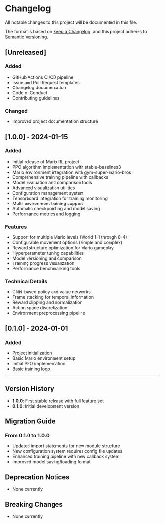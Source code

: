 # Changelog

All notable changes to this project will be documented in this file.

The format is based on [Keep a Changelog](https://keepachangelog.com/en/1.0.0/),
and this project adheres to [Semantic Versioning](https://semver.org/spec/v2.0.0.html).

## [Unreleased]

### Added
- GitHub Actions CI/CD pipeline
- Issue and Pull Request templates
- Changelog documentation
- Code of Conduct
- Contributing guidelines

### Changed
- Improved project documentation structure

## [1.0.0] - 2024-01-15

### Added
- Initial release of Mario RL project
- PPO algorithm implementation with stable-baselines3
- Mario environment integration with gym-super-mario-bros
- Comprehensive training pipeline with callbacks
- Model evaluation and comparison tools
- Advanced visualization utilities
- Configuration management system
- Tensorboard integration for training monitoring
- Multi-environment training support
- Automatic checkpointing and model saving
- Performance metrics and logging

### Features
- Support for multiple Mario levels (World 1-1 through 8-4)
- Configurable movement options (simple and complex)
- Reward structure optimization for Mario gameplay
- Hyperparameter tuning capabilities
- Model versioning and comparison
- Training progress visualization
- Performance benchmarking tools

### Technical Details
- CNN-based policy and value networks
- Frame stacking for temporal information
- Reward clipping and normalization
- Action space discretization
- Environment preprocessing pipeline

## [0.1.0] - 2024-01-01

### Added
- Project initialization
- Basic Mario environment setup
- Initial PPO implementation
- Basic training loop

---

## Version History

- **1.0.0**: First stable release with full feature set
- **0.1.0**: Initial development version

## Migration Guide

### From 0.1.0 to 1.0.0
- Updated import statements for new module structure
- New configuration system requires config file updates
- Enhanced training pipeline with new callback system
- Improved model saving/loading format

## Deprecation Notices

- None currently

## Breaking Changes

- None currently
